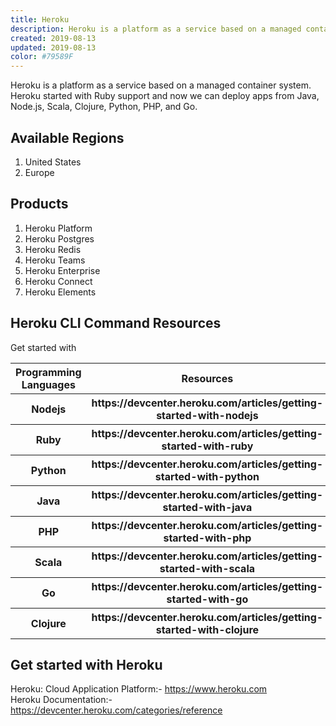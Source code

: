 ```yaml
---
title: Heroku
description: Heroku is a platform as a service based on a managed container system. Heroku started with Ruby support and now we can deploy apps from Java, Node.js, Scala, Clojure, Python, PHP, and Go
created: 2019-08-13
updated: 2019-08-13
color: #79589F
---
```


Heroku is a platform as a service based on a managed container system. Heroku started with Ruby support and now we can deploy apps from Java, Node.js, Scala, Clojure, Python, PHP, and Go.

## Available Regions
1. United States
2. Europe

## Products
1. Heroku Platform
2. Heroku Postgres
3. Heroku Redis
4. Heroku Teams
5. Heroku Enterprise
6. Heroku Connect
7. Heroku Elements

## Heroku CLI Command Resources
Get started with <br>
<table>
  
  <tr>
    <th>Programming Languages </th>
    <th> Resources </th>
  </tr>
  
  <tr>
    <th>Nodejs</th>
    <th>https://devcenter.heroku.com/articles/getting-started-with-nodejs</th>
  </tr>
  <tr>
    <th>Ruby</th>
    <th>https://devcenter.heroku.com/articles/getting-started-with-ruby</th>
  </tr>
  <tr>
    <th>Python</th>
    <th>https://devcenter.heroku.com/articles/getting-started-with-python</th>
  </tr>
  <tr>
    <th>Java</th>
    <th>https://devcenter.heroku.com/articles/getting-started-with-java</th>
  </tr>
  <tr>
    <th>PHP</th>
    <th>https://devcenter.heroku.com/articles/getting-started-with-php</th>
  </tr>
  <tr>
    <th>Scala</th>
    <th>https://devcenter.heroku.com/articles/getting-started-with-scala</th>
  </tr>
  <tr>
    <th>Go</th>
    <th>https://devcenter.heroku.com/articles/getting-started-with-go</th>
  </tr>
  <tr>
    <th>Clojure</th>
    <th>https://devcenter.heroku.com/articles/getting-started-with-clojure</th>
  </tr>
</table>


## Get started with Heroku

Heroku: Cloud Application Platform:- https://www.heroku.com <br>
Heroku Documentation:- https://devcenter.heroku.com/categories/reference



